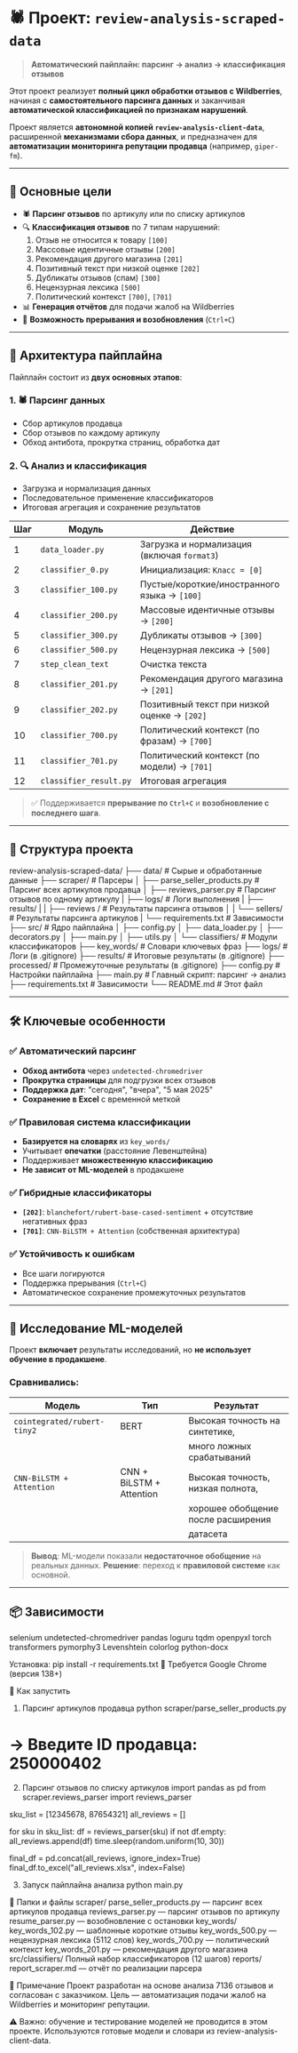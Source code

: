 # 🕷️ Проект: `review-analysis-scraped-data`

> **Автоматический пайплайн: парсинг → анализ → классификация отзывов**

Этот проект реализует **полный цикл обработки отзывов с Wildberries**, начиная с **самостоятельного парсинга данных** и заканчивая **автоматической классификацией по признакам нарушений**.

Проект является **автономной копией `review-analysis-client-data`**, расширенной **механизмами сбора данных**, и предназначен для **автоматизации мониторинга репутации продавца** (например, `giper-fm`).

---

## 🎯 Основные цели
- 🕷️ **Парсинг отзывов** по артикулу или по списку артикулов
- 🔍 **Классификация отзывов** по 7 типам нарушений:
  1. Отзыв не относится к товару `[100]`
  2. Массовые идентичные отзывы `[200]`
  3. Рекомендация другого магазина `[201]`
  4. Позитивный текст при низкой оценке `[202]`
  5. Дубликаты отзывов (спам) `[300]`
  6. Нецензурная лексика `[500]`
  7. Политический контекст `[700]`, `[701]`
- 📊 **Генерация отчётов** для подачи жалоб на Wildberries
- 🔄 **Возможность прерывания и возобновления** (`Ctrl+C`)

---

## 🧩 Архитектура пайплайна

Пайплайн состоит из **двух основных этапов**:

### 1. 🕷️ Парсинг данных
- Сбор артикулов продавца
- Сбор отзывов по каждому артикулу
- Обход антибота, прокрутка страниц, обработка дат

### 2. 🔍 Анализ и классификация
- Загрузка и нормализация данных
- Последовательное применение классификаторов
- Итоговая агрегация и сохранение результатов

| Шаг | Модуль                 | Действие                                     |
|-----|------------------------|----------------------------------------------|
| 1   | `data_loader.py`       | Загрузка и нормализация (включая `format3`)  |
| 2   | `classifier_0.py`      | Инициализация: `Класс = [0]`                 |
| 3   | `classifier_100.py`    | Пустые/короткие/иностранного языка → `[100]` |
| 4   | `classifier_200.py`    | Массовые идентичные отзывы → `[200]`         |
| 5   | `classifier_300.py`    | Дубликаты отзывов → `[300]`                  |
| 6   | `classifier_500.py`    | Нецензурная лексика → `[500]`                |
| 7   | `step_clean_text`      | Очистка текста                               |
| 8   | `classifier_201.py`    | Рекомендация другого магазина → `[201]`      |
| 9   | `classifier_202.py`    | Позитивный текст при низкой оценке → `[202]` |
| 10  | `classifier_700.py`    | Политический контекст (по фразам) → `[700]`  |
| 11  | `classifier_701.py`    | Политический контекст (по модели) → `[701]`  |
| 12  | `classifier_result.py` | Итоговая агрегация                           |

> ✅ Поддерживается **прерывание по `Ctrl+C`** и **возобновление с последнего шага**.

---

## 📁 Структура проекта
review-analysis-scraped-data/
├── data/ # Сырые и обработанные данные
├── scraper/ # Парсеры
│ ├── parse_seller_products.py # Парсинг всех артикулов продавца
│ ├── reviews_parser.py # Парсинг отзывов по одному артикулу
| ├── logs/ # Логи выполнения
| ├── results/
| | ├── reviews / # Результаты парсинга отзывов
│ | └── sellers/  # Результаты парсинга артикулов
| └── requirements.txt # Зависимости
├── src/ # Ядро пайплайна
│ ├── config.py
│ ├── data_loader.py
│ ├── decorators.py
│ ├── main.py
│ ├── utils.py
│ └── classifiers/ # Модули классификаторов
├── key_words/ # Словари ключевых фраз
├── logs/ # Логи (в .gitignore)
├── results/ # Итоговые результаты (в .gitignore)
├── processed/ # Промежуточные результаты (в .gitignore)
├── config.py # Настройки пайплайна
├── main.py # Главный скрипт: парсинг → анализ
├── requirements.txt # Зависимости
└── README.md # Этот файл


---

## 🛠️ Ключевые особенности

### ✅ Автоматический парсинг
- **Обход антибота** через `undetected-chromedriver`
- **Прокрутка страницы** для подгрузки всех отзывов
- **Поддержка дат**: "сегодня", "вчера", "5 мая 2025"
- **Сохранение в Excel** с временной меткой

### ✅ Правиловая система классификации
- **Базируется на словарях** из `key_words/`
- Учитывает **опечатки** (расстояние Левенштейна)
- Поддерживает **множественную классификацию**
- **Не зависит от ML-моделей** в продакшене

### ✅ Гибридные классификаторы
- **`[202]`**: `blanchefort/rubert-base-cased-sentiment` + отсутствие негативных фраз
- **`[701]`**: `CNN-BiLSTM + Attention` (собственная архитектура)

### ✅ Устойчивость к ошибкам
- Все шаги логируются
- Поддержка прерывания (`Ctrl+C`)
- Автоматическое сохранение промежуточных результатов

---

## 🧪 Исследование ML-моделей

Проект **включает** результаты исследований, но **не использует обучение в продакшене**.

### Сравнивались:
| Модель                      | Тип                      | Результат                          |
|-----------------------------|--------------------------|------------------------------------|
| `cointegrated/rubert-tiny2` | BERT                     | Высокая точность на синтетике,     |
|                             |                          | много ложных срабатываний          |
| `CNN-BiLSTM + Attention`    | CNN + BiLSTM + Attention | Высокая точность, низкая полнота,  |
|                             |                          | хорошее обобщение после расширения |
|                             |                          |датасета                            |

> **Вывод**: ML-модели показали **недостаточное обобщение** на реальных данных.
> **Решение**: переход к **правиловой системе** как основной.

---

## 📦 Зависимости
selenium
undetected-chromedriver
pandas
loguru
tqdm
openpyxl
torch
transformers
pymorphy3
Levenshtein
colorlog
python-docx

Установка:
pip install -r requirements.txt
🔹 Требуется Google Chrome (версия 138+)

🚀 Как запустить
1. Парсинг артикулов продавца
python scraper/parse_seller_products.py
# → Введите ID продавца: 250000402

2. Парсинг отзывов по списку артикулов
import pandas as pd
from scraper.reviews_parser import reviews_parser

sku_list = [12345678, 87654321]
all_reviews = []

for sku in sku_list:
    df = reviews_parser(sku)
    if not df.empty:
        all_reviews.append(df)
    time.sleep(random.uniform(10, 30))

final_df = pd.concat(all_reviews, ignore_index=True)
final_df.to_excel("all_reviews.xlsx", index=False)

3. Запуск пайплайна анализа
python main.py

📁 Папки и файлы
scraper/
parse_seller_products.py — парсинг всех артикулов продавца
reviews_parser.py — парсинг отзывов по артикулу
resume_parser.py — возобновление с остановки
key_words/
key_words_102.py — шаблонные короткие отзывы
key_words_500.py — нецензурная лексика (5112 слов)
key_words_700.py — политический контекст
key_words_201.py — рекомендация другого магазина
src/classifiers/
Полный набор классификаторов (12 шагов)
reports/
report_scraper.md — отчёт по реализации парсера


📝 Примечание
Проект разработан на основе анализа 7136 отзывов и согласован с заказчиком.
Цель — автоматизация подачи жалоб на Wildberries и мониторинг репутации.

⚠️ Важно: обучение и тестирование моделей не проводится в этом проекте.
Используются готовые модели и словари из review-analysis-client-data.

